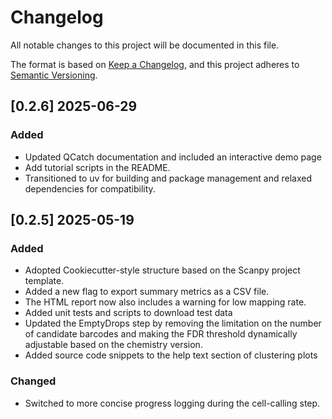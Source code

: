 # Changelog

All notable changes to this project will be documented in this file.

The format is based on [Keep a Changelog][],
and this project adheres to [Semantic Versioning][].

[keep a changelog]: https://keepachangelog.com/en/1.0.0/
[semantic versioning]: https://semver.org/spec/v2.0.0.html

## [0.2.6] 2025-06-29

### Added

- Updated QCatch documentation and included an interactive demo page
- Add tutorial scripts in the README.
- Transitioned to uv for building and package management and relaxed dependencies for compatibility.

## [0.2.5] 2025-05-19

### Added

- Adopted Cookiecutter-style structure based on the Scanpy project template.
- Added a new flag to export summary metrics as a CSV file.
- The HTML report now also includes a warning for low mapping rate.
- Added unit tests and scripts to download test data
- Updated the EmptyDrops step by removing the limitation on the number of candidate barcodes and making the FDR threshold dynamically adjustable based on the chemistry version.
- Added source code snippets to the help text section of clustering plots

### Changed

- Switched to more concise progress logging during the cell-calling step.
